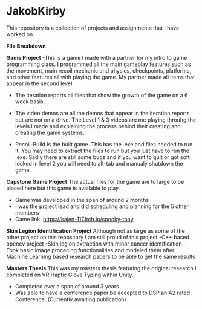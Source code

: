 # JakobKirby
This repository is a collection of projects and assignments that I have worked on.

**File Breakdown**

**Game Project**
-This is a game I made with a partner for my intro to game programming class. I programmed all the main gameplay features such as the movement, main recoil mechanic and physics, checkpoints, platforms, and other features all with playing the game. My partner made all items that appear in the second level.

- The iteration reports all files that show the growth of the game on a 6 week basis.

- The video demos are all the demos that appear in the iteration reports but are not on a drive. The Level 1 & 3 videos are me playing throuhg the levels I made and explaining the process behind their creating and creating the game systems.

- Recoil-Build is the built game. This has the .exe and files needed to run it. You may need to extract the files to run but you just have to run the .exe. Sadly there are still some bugs and if you want to quit or got soft locked in level 2 you will need to alt-tab and manualy shutdown the game.

**Capstone Game Project**
The actual files for the game are to large to be placed here but this game is available to play.
- Game was developed in the span of around 2 months
- I was the project lead and did scheduling and planning for the 5 other members
- Game link: https://kajen-117.itch.io/spooky-tony

**Skin Legion Identification Project** 
Although not as large as some of the other project on this repository I am still proud of this project
-C++ based opencv project
-Skin legion extraction with minor cancer identification
-Took basic image procecing functionalities and modeled them after Machine Learning based research papers to be able to get the same results

**Masters Thesis**
This was my masters thesis featuring the original research I completed on VR Haptic Glove Typing within Unity.
- Completed over a span of around 3 years
- Was able to have a conference paper be accepted to DSP an A2 rated Conference. (Currently awaiting publication)
